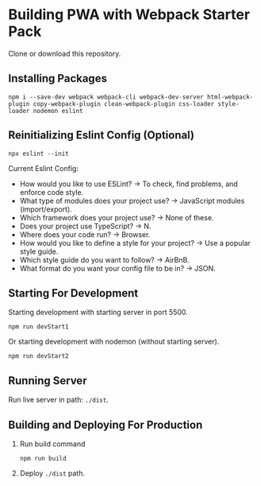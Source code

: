 # Building PWA with Webpack Starter Pack
Clone or download this repository.
## Installing Packages
```
npm i --save-dev webpack webpack-cli webpack-dev-server html-webpack-plugin copy-webpack-plugin clean-webpack-plugin css-loader style-loader nodemon eslint
```
## Reinitializing Eslint Config (Optional)
```
npx eslint --init
```
Current Eslint Config:
- How would you like to use ESLint? -> To check, find problems, and enforce code style.
- What type of modules does your project use? -> JavaScript modules (import/export).
- Which framework does your project use? -> None of these.
- Does your project use TypeScript? -> N.
- Where does your code run? -> Browser.
- How would you like to define a style for your project? -> Use a popular style guide.
- Which style guide do you want to follow? -> AirBnB.
- What format do you want your config file to be in? -> JSON.

## Starting For Development
Starting development with starting server in port 5500.
```
npm run devStart1
```
Or starting development with nodemon (without starting server).
```
npm run devStart2
```

## Running Server
Run live server in path: ```./dist```.

## Building and Deploying For Production
1. Run build command
   ```
   npm run build
   ```
2. Deploy ```./dist``` path.